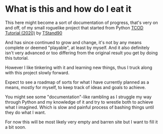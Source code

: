 # What is this and how do I eat it

This here might become a sort of documentation of progress, that's very on and off, of my small roguelike project that started from Python [TCOD Tutorial (2020)](https://rogueliketutorials.com/tutorials/tcod/v2/) by [TStand90](https://github.com/TStand90)

And has since continued to grow and change, it's not by any means complete or deemed "playable", at least by myself. And it also definitely isn't very advanced or too differing from the original result you get by doing this tutorial.

However I like tinkering with it and learning new things, thus I truck along with this project slowly forward.

Expect to see a roadmap of sorts for what I have currently planned as a means, mostly for myself, to keep track of ideas and goals to achieve.

You might see some "documentation"-like rambling as I struggle my way through Python and my knowledge of it and try to wrestle both to achieve what I imagined. Which is slow and painful process of bashing things until they do what I want.

For now this will be most likely very empty and barren site but I want to fill it a bit soon.
